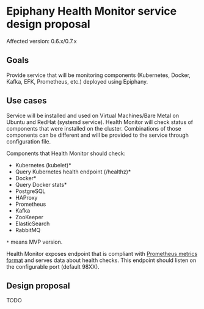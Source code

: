 # Epiphany Health Monitor service design proposal

Affected version: 0.6.x/0.7.x

## Goals

Provide service that will be monitoring components (Kubernetes, Docker, Kafka, EFK, Prometheus, etc.) deployed using Epiphany.

## Use cases

Service will be installed and used on Virtual Machines/Bare Metal on Ubuntu and RedHat (systemd service).
Health Monitor will check status of components that were installed on the cluster. Combinations of those components can be different and will be provided to the service through configuration file.

Components that Health Monitor should check:
- Kubernetes (kubelet)*
- Query Kubernetes health endpoint (/healthz)*
- Docker*
- Query Docker stats*
- PostgreSQL
- HAProxy
- Prometheus
- Kafka
- ZooKeeper
- ElasticSearch
- RabbitMQ

`*` means MVP version.

Health Monitor exposes endpoint that is compliant with [Prometheus metrics format](https://github.com/prometheus/docs/blob/master/content/docs/instrumenting/exposition_formats.md#text-format-example) and serves data about health checks. This endpoint should listen on the configurable port (default 98XX).

## Design proposal

TODO